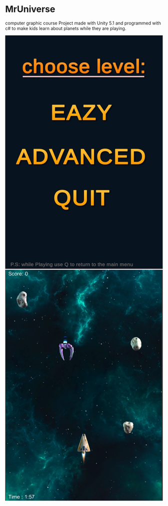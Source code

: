 # MrUniverse
computer graphic course Project made with Unity 5.1 and programmed with c# to make kids learn about planets while they are playing.

![Alt text](welcome.jpg?raw=true "Menu")
![Alt text](playMode.jpg?raw=true "play")
